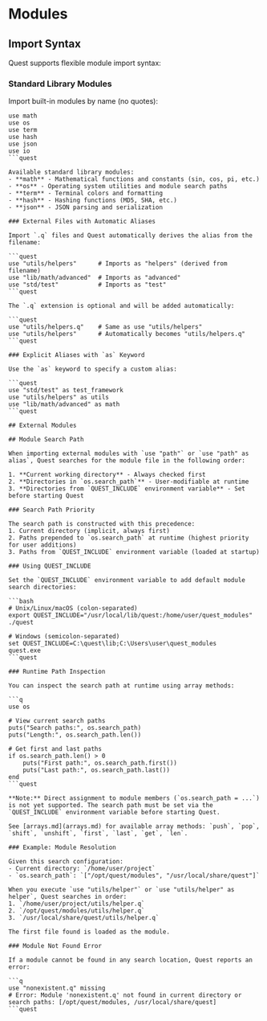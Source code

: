 # Modules

## Import Syntax

Quest supports flexible module import syntax:

### Standard Library Modules

Import built-in modules by name (no quotes):

```quest
use math
use os
use term
use hash
use json
use io
```quest

Available standard library modules:
- **math** - Mathematical functions and constants (sin, cos, pi, etc.)
- **os** - Operating system utilities and module search paths
- **term** - Terminal colors and formatting
- **hash** - Hashing functions (MD5, SHA, etc.)
- **json** - JSON parsing and serialization

### External Files with Automatic Aliases

Import `.q` files and Quest automatically derives the alias from the filename:

```quest
use "utils/helpers"      # Imports as "helpers" (derived from filename)
use "lib/math/advanced"  # Imports as "advanced"
use "std/test"           # Imports as "test"
```quest

The `.q` extension is optional and will be added automatically:

```quest
use "utils/helpers.q"    # Same as use "utils/helpers"
use "utils/helpers"      # Automatically becomes "utils/helpers.q"
```quest

### Explicit Aliases with `as` Keyword

Use the `as` keyword to specify a custom alias:

```quest
use "std/test" as test_framework
use "utils/helpers" as utils
use "lib/math/advanced" as math
```quest

## External Modules

## Module Search Path

When importing external modules with `use "path"` or `use "path" as alias`, Quest searches for the module file in the following order:

1. **Current working directory** - Always checked first
2. **Directories in `os.search_path`** - User-modifiable at runtime
3. **Directories from `QUEST_INCLUDE` environment variable** - Set before starting Quest

### Search Path Priority

The search path is constructed with this precedence:
1. Current directory (implicit, always first)
2. Paths prepended to `os.search_path` at runtime (highest priority for user additions)
3. Paths from `QUEST_INCLUDE` environment variable (loaded at startup)

### Using QUEST_INCLUDE

Set the `QUEST_INCLUDE` environment variable to add default module search directories:

```bash
# Unix/Linux/macOS (colon-separated)
export QUEST_INCLUDE="/usr/local/lib/quest:/home/user/quest_modules"
./quest

# Windows (semicolon-separated)
set QUEST_INCLUDE=C:\quest\lib;C:\Users\user\quest_modules
quest.exe
```quest

### Runtime Path Inspection

You can inspect the search path at runtime using array methods:

```q
use os

# View current search paths
puts("Search paths:", os.search_path)
puts("Length:", os.search_path.len())

# Get first and last paths
if os.search_path.len() > 0
    puts("First path:", os.search_path.first())
    puts("Last path:", os.search_path.last())
end
```quest

**Note:** Direct assignment to module members (`os.search_path = ...`) is not yet supported. The search path must be set via the `QUEST_INCLUDE` environment variable before starting Quest.

See [arrays.md](arrays.md) for available array methods: `push`, `pop`, `shift`, `unshift`, `first`, `last`, `get`, `len`.

### Example: Module Resolution

Given this search configuration:
- Current directory: `/home/user/project`
- `os.search_path`: `["/opt/quest/modules", "/usr/local/share/quest"]`

When you execute `use "utils/helper"` or `use "utils/helper" as helper`, Quest searches in order:
1. `/home/user/project/utils/helper.q`
2. `/opt/quest/modules/utils/helper.q`
3. `/usr/local/share/quest/utils/helper.q`

The first file found is loaded as the module.

### Module Not Found Error

If a module cannot be found in any search location, Quest reports an error:

```q
use "nonexistent.q" missing
# Error: Module 'nonexistent.q' not found in current directory or search paths: [/opt/quest/modules, /usr/local/share/quest]
```quest